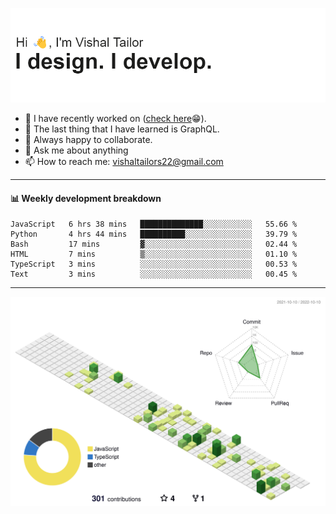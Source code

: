 ![Hi, I'm Vishal Tailor. I design. I develop.](https://github.com/vishaltailors/vishaltailors/blob/main/header.png?raw=true)

- 🔭 I have recently worked on ([check here](https://vishaltailor.com)😁).
- 🌱 The last thing that I have learned is GraphQL.
- 👯 Always happy to collaborate.
- 💬 Ask me about anything
- 📫 How to reach me: <a href="mailto:vishaltailors22@gmail.com">vishaltailors22@gmail.com</a>

<hr /> 
<h4>📊 Weekly development breakdown</h4>
<!--START_SECTION:waka-->

```text
JavaScript   6 hrs 38 mins   ██████████████░░░░░░░░░░░   55.66 %
Python       4 hrs 44 mins   ██████████░░░░░░░░░░░░░░░   39.79 %
Bash         17 mins         ▓░░░░░░░░░░░░░░░░░░░░░░░░   02.44 %
HTML         7 mins          ▒░░░░░░░░░░░░░░░░░░░░░░░░   01.10 %
TypeScript   3 mins          ░░░░░░░░░░░░░░░░░░░░░░░░░   00.53 %
Text         3 mins          ░░░░░░░░░░░░░░░░░░░░░░░░░   00.45 %
```

<!--END_SECTION:waka-->
<hr /> 

![](./profile-3d-contrib/profile-green-animate.svg)
